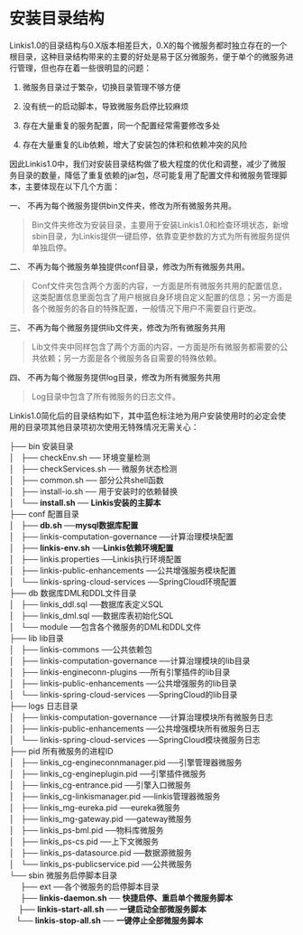 安装目录结构
============

Linkis1.0的目录结构与0.X版本相差巨大，0.X的每个微服务都时独立存在的一个根目录，这种目录结构带来的主要的好处是易于区分微服务，便于单个的微服务进行管理，但也存在着一些很明显的问题：

1.  微服务目录过于繁杂，切换目录管理不够方便

2.  没有统一的启动脚本，导致微服务启停比较麻烦

3.  存在大量重复的服务配置，同一个配置经常需要修改多处

4.  存在大量重复的Lib依赖，增大了安装包的体积和依赖冲突的风险

因此Linkis1.0中，我们对安装目录结构做了极大程度的优化和调整，减少了微服务目录的数量，降低了重复依赖的jar包，尽可能复用了配置文件和微服务管理脚本，主要体现在以下几个方面：

一、  不再为每个微服务提供bin文件夹，修改为所有微服务共用。

>   Bin文件夹修改为安装目录，主要用于安装Linkis1.0和检查环境状态，新增sbin目录，为Linkis提供一键启停，依靠变更参数的方式为所有微服务提供单独启停。

二、  不再为每个微服务单独提供conf目录，修改为所有微服务共用。

>   Conf文件夹包含两个方面的内容，一方面是所有微服务共用的配置信息，这类配置信息里面包含了用户根据自身环境自定义配置的信息；另一方面是各个微服务的各自的特殊配置，一般情况下用户不需要自行更改。

三、  不再为每个微服务提供lib文件夹，修改为所有微服务共用

>   Lib文件夹中同样包含了两个方面的内容，一方面是所有微服务都需要的公共依赖；另一方面是各个微服务各自需要的特殊依赖。

四、  不再为每个微服务提供log目录，修改为所有微服务共用

>   Log目录中包含了所有微服务的日志文件。

Linkis1.0简化后的目录结构如下，其中蓝色标注地为用户安装使用时的必定会使用的目录项其他目录项初次使用无特殊情况无需关心：

├── bin 安装目录  
│   ├── checkEnv.sh ── 环境变量检测  
│   ├── checkServices.sh ── 微服务状态检测  
│   ├── common.sh ── 部分公共shell函数  
│   ├── install-io.sh ── 用于安装时的依赖替换  
│   └── **install.sh** ── **Linkis安装的主脚本**  
├── conf 配置目录  
│   ├── **db.sh** ──**mysql数据库配置**  
│   ├── linkis-computation-governance ──计算治理模块配置  
│   ├── **linkis-env.sh** ──**Linkis依赖环境配置**  
│   ├── linkis.properties ──Linkis执行环境配置  
│   ├── linkis-public-enhancements ──公共增强服务模块配置  
│   └── linkis-spring-cloud-services ──SpringCloud环境配置  
├── db 数据库DML和DDL文件目录  
│   ├── linkis\_ddl.sql ──数据库表定义SQL  
│   ├── linkis\_dml.sql ──数据库表初始化SQL  
│   └── module ──包含各个微服务的DML和DDL文件  
├── lib lib目录  
│   ├── linkis-commons ──公共依赖包  
│   ├── linkis-computation-governance ──计算治理模块的lib目录  
│   ├── linkis-engineconn-plugins ──所有引擎插件的lib目录  
│   ├── linkis-public-enhancements ──公共增强服务的lib目录  
│   └── linkis-spring-cloud-services ──SpringCloud的lib目录  
├── logs 日志目录  
│   ├── linkis-computation-governance ──计算治理模块所有微服务日志  
│   ├── linkis-public-enhancements ──公共增强模块所有微服务日志  
│   └── linkis-spring-cloud-services ──SpringCloud模块微服务日志  
├── pid 所有微服务的进程ID  
│   ├── linkis\_cg-engineconnmanager.pid ──引擎管理器微服务  
│   ├── linkis\_cg-engineplugin.pid ──引擎插件微服务  
│   ├── linkis\_cg-entrance.pid ──引擎入口微服务  
│   ├── linkis\_cg-linkismanager.pid ──linkis管理器微服务  
│   ├── linkis\_mg-eureka.pid ──eureka微服务  
│   ├── linkis\_mg-gateway.pid ──gateway微服务  
│   ├── linkis\_ps-bml.pid ──物料库微服务  
│   ├── linkis\_ps-cs.pid ──上下文微服务  
│   ├── linkis\_ps-datasource.pid ──数据源微服务  
│   └── linkis\_ps-publicservice.pid ──公共微服务  
└── sbin 微服务启停脚本目录  
     ├── ext ──各个微服务的启停脚本目录  
     ├── **linkis-daemon.sh** ── **快捷启停、重启单个微服务脚本**  
     ├── **linkis-start-all.sh** ── **一键启动全部微服务脚本**  
     └── **linkis-stop-all.sh** ── **一键停止全部微服务脚本**
